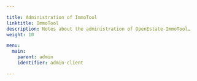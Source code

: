 ```yaml
---

title: Administration of ImmoTool
linktitle: ImmoTool
description: Notes about the administration of OpenEstate-ImmoTool…
weight: 10

menu:
  main:
    parent: admin
    identifier: admin-client

---
```

